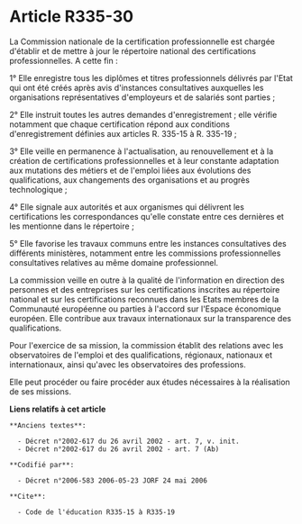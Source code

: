 # Article R335-30

La Commission nationale de la certification professionnelle est chargée d'établir et de mettre à jour le répertoire national
des certifications professionnelles. A cette fin :

1° Elle enregistre tous les diplômes et titres professionnels délivrés par l'Etat qui ont été créés après avis d'instances
consultatives auxquelles les organisations représentatives d'employeurs et de salariés sont parties ;

2° Elle instruit toutes les autres demandes d'enregistrement ; elle vérifie notamment que chaque certification répond aux
conditions d'enregistrement définies aux articles R. 335-15 à R. 335-19 ;

3° Elle veille en permanence à l'actualisation, au renouvellement et à la création de certifications professionnelles et à
leur constante adaptation aux mutations des métiers et de l'emploi liées aux évolutions des qualifications, aux changements
des organisations et au progrès technologique ;

4° Elle signale aux autorités et aux organismes qui délivrent les certifications les correspondances qu'elle constate entre
ces dernières et les mentionne dans le répertoire ;

5° Elle favorise les travaux communs entre les instances consultatives des différents ministères, notamment entre les
commissions professionnelles consultatives relatives au même domaine professionnel.

La commission veille en outre à la qualité de l'information en direction des personnes et des entreprises sur les
certifications inscrites au répertoire national et sur les certifications reconnues dans les Etats membres de la Communauté
européenne ou parties à l'accord sur l'Espace économique européen. Elle contribue aux travaux internationaux sur la
transparence des qualifications.

Pour l'exercice de sa mission, la commission établit des relations avec les observatoires de l'emploi et des qualifications,
régionaux, nationaux et internationaux, ainsi qu'avec les observatoires des professions.

Elle peut procéder ou faire procéder aux études nécessaires à la réalisation de ses missions.

**Liens relatifs à cet article**

	**Anciens textes**:

	  - Décret n°2002-617 du 26 avril 2002 - art. 7, v. init.
	  - Décret n°2002-617 du 26 avril 2002 - art. 7 (Ab)

	**Codifié par**:

	  - Décret n°2006-583 2006-05-23 JORF 24 mai 2006

	**Cite**:

	  - Code de l'éducation R335-15 à R335-19
